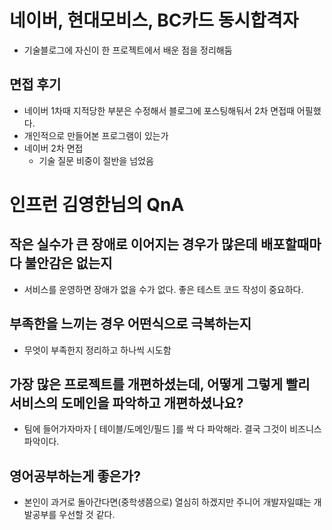 # 네이버, 현대모비스, BC카드 동시합격자

- 기술블로그에 자신이 한 프로젝트에서 배운 점을 정리해둠

## 면접 후기
- 네이버 1차때 지적당한 부분은 수정해서 블로그에 포스팅해둬서 2차 면접때 어필했다.
- 개인적으로 만들어본 프로그램이 있는가
- 네이버 2차 면접
    - 기술 질문 비중이 절반을 넘었음

# 인프런 김영한님의 QnA

## 작은 실수가 큰 장애로 이어지는 경우가 많은데 배포할때마다 불안감은 없는지
- 서비스를 운영하면 장애가 없을 수가 없다. 좋은 테스트 코드 작성이 중요하다.

## 부족한을 느끼는 경우 어떤식으로 극복하는지
- 무엇이 부족한지 정리하고 하나씩 시도함

## 가장 많은 프로젝트를 개편하셨는데, 어떻게 그렇게 빨리 서비스의 도메인을 파악하고 개편하셨나요?
- 팀에 들어가자마자 [ 테이블/도메인/필드 ]를 싹 다 파악해라. 결국 그것이 비즈니스 파악이다.

## 영어공부하는게 좋은가?
- 본인이 과거로 돌아간다면(중학생쯤으로) 열심히 하겠지만 주니어 개발자일떄는 개발공부를 우선할 것 같다.
